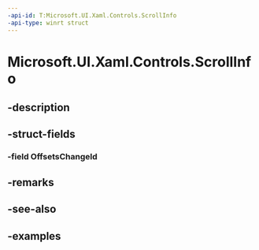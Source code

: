 ```yaml
---
-api-id: T:Microsoft.UI.Xaml.Controls.ScrollInfo
-api-type: winrt struct
---
```


# Microsoft.UI.Xaml.Controls.ScrollInfo

<!--
public struct ScrollInfo
-->


## -description

## -struct-fields

### -field OffsetsChangeId

## -remarks

## -see-also

## -examples


